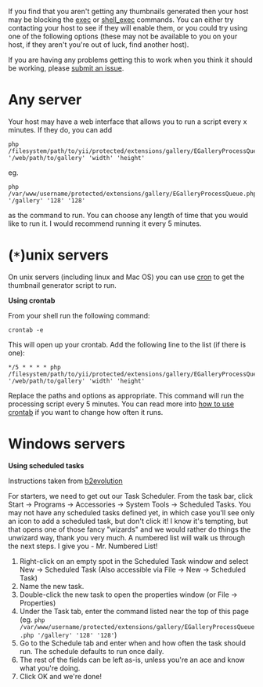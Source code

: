 If you find that you aren't getting any thumbnails generated then your host may be blocking the [exec](http://php.net/exec) or [shell\_exec](http://php.net/shell_exec) commands. You can either try contacting your host to see if they will enable them, or you could try using one of the following options (these may not be available to you on your host, if they aren't you're out of luck, find another host).

If you are having any problems getting this to work when you think it should be working, please [submit an issue](http://code.google.com/p/yii-gallery-extension/issues/list).

# Any server #

Your host may have a web interface that allows you to run a script every x minutes. If they do, you can add
```
php /filesystem/path/to/yii/protected/extensions/gallery/EGalleryProcessQueue.php '/web/path/to/gallery' 'width' 'height'
```

eg.
```
php /var/www/username/protected/extensions/gallery/EGalleryProcessQueue.php '/gallery' '128' '128'
```

as the command to run. You can choose any length of time that you would like to run it. I would recommend running it every 5 minutes.

# (`*`)unix servers #

On unix servers (including linux and Mac OS) you can use [cron](http://en.wikipedia.org/wiki/Cron) to get the thumbnail generator script to run.

**Using crontab**

From your shell run the following command:
```
crontab -e
```

This will open up your crontab. Add the following line to the list (if there is one):
```
*/5 * * * * php /filesystem/path/to/yii/protected/extensions/gallery/EGalleryProcessQueue.php '/web/path/to/gallery' 'width' 'height'
```
Replace the paths and options as appropriate. This command will run the processing script every 5 minutes. You can read more into [how to use crontab](http://adminschoice.com/crontab-quick-reference) if you want to change how often it runs.

# Windows servers #

**Using scheduled tasks**

Instructions taken from [b2evolution](http://manual.b2evolution.net/Set_up_a_Windows_Scheduled_Task)

For starters, we need to get out our Task Scheduler. From the task bar, click Start -> Programs -> Accessories -> System Tools -> Scheduled Tasks. You may not have any scheduled tasks defined yet, in which case you'll see only an icon to add a scheduled task, but don't click it! I know it's tempting, but that opens one of those fancy "wizards" and we would rather do things the unwizard way, thank you very much. A numbered list will walk us through the next steps. I give you - Mr. Numbered List!

  1. Right-click on an empty spot in the Scheduled Task window and select New -> Scheduled Task (Also accessible via File -> New -> Scheduled Task)
  1. Name the new task.
  1. Double-click the new task to open the properties window (or File -> Properties)
  1. Under the Task tab, enter the command listed near the top of this page (eg. `php /var/www/username/protected/extensions/gallery/EGalleryProcessQueue.php '/gallery' '128' '128'`)
  1. Go to the Schedule tab and enter when and how often the task should run. The schedule defaults to run once daily.
  1. The rest of the fields can be left as-is, unless you're an ace and know what you're doing.
  1. Click OK and we're done!